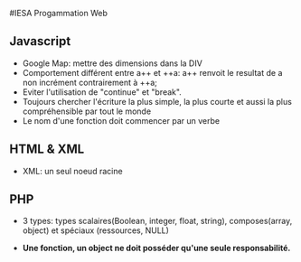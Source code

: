 #IESA Progammation Web

## Javascript
    
* Google Map: mettre des dimensions dans la DIV
* Comportement différent entre a++ et ++a: a++ renvoit le resultat de a non incrément contrairement à ++a;
* Eviter l'utilisation de "continue" et "break". 
* Toujours chercher l'écriture la plus simple, la plus courte et aussi la plus compréhensible par tout le monde 
* Le nom d'une fonction doit commencer par un verbe

## HTML & XML

* XML: un seul noeud racine

## PHP 

* 3 types: types scalaires(Boolean, integer, float, string), composes(array, object) et spéciaux (ressources, NULL)

* __Une fonction, un object ne doit posséder qu'une seule responsabilité.__


 
















































































































































































































